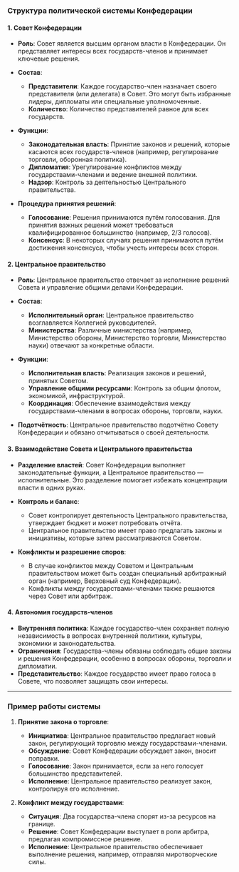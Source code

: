 ### **Структура политической системы Конфедерации**

#### 1. **Совет Конфедерации**

- **Роль**: Совет является высшим органом власти в Конфедерации. Он представляет интересы всех государств-членов и принимает ключевые решения.
  
- **Состав**:
    - **Представители**: Каждое государство-член назначает своего представителя (или делегата) в Совет. Это могут быть избранные лидеры, дипломаты или специальные уполномоченные.
    - **Количество**: Количество представителей равное для всех государств.
      
- **Функции**:
    - **Законодательная власть**: Принятие законов и решений, которые касаются всех государств-членов (например, регулирование торговли, оборонная политика).
    - **Дипломатия**: Урегулирование конфликтов между государствами-членами и ведение внешней политики.
    - **Надзор**: Контроль за деятельностью Центрального правительства.
      
- **Процедура принятия решений**:
    - **Голосование**: Решения принимаются путём голосования. Для принятия важных решений может требоваться квалифицированное большинство (например, 2/3 голосов).
    - **Консенсус**: В некоторых случаях решения принимаются путём достижения консенсуса, чтобы учесть интересы всех сторон.

#### 2. **Центральное правительство**

- **Роль**: Центральное правительство отвечает за исполнение решений Совета и управление общими делами Конфедерации.
  
- **Состав**:
    - **Исполнительный орган**: Центральное правительство возглавляется Коллегией руководителей.
    - **Министерства**: Различные министерства (например, Министерство обороны, Министерство торговли, Министерство науки) отвечают за конкретные области.
      
- **Функции**:
    - **Исполнительная власть**: Реализация законов и решений, принятых Советом.
    - **Управление общими ресурсами**: Контроль за общим флотом, экономикой, инфраструктурой.
    - **Координация**: Обеспечение взаимодействия между государствами-членами в вопросах обороны, торговли, науки.
      
- **Подотчётность**: Центральное правительство подотчётно Совету Конфедерации и обязано отчитываться о своей деятельности.

#### 3. **Взаимодействие Совета и Центрального правительства**

- **Разделение властей**: Совет Конфедерации выполняет законодательные функции, а Центральное правительство — исполнительные. Это разделение помогает избежать концентрации власти в одних руках.
  
- **Контроль и баланс**:
    - Совет контролирует деятельность Центрального правительства, утверждает бюджет и может потребовать отчёта.
    - Центральное правительство имеет право предлагать законы и инициативы, которые затем рассматриваются Советом.
      
- **Конфликты и разрешение споров**:
    - В случае конфликтов между Советом и Центральным правительством может быть создан специальный арбитражный орган (например, Верховный суд Конфедерации).
    - Конфликты между государствами-членами также решаются через Совет или арбитраж.

#### 4. **Автономия государств-членов**

- **Внутренняя политика**: Каждое государство-член сохраняет полную независимость в вопросах внутренней политики, культуры, экономики и законодательства.
- **Ограничения**: Государства-члены обязаны соблюдать общие законы и решения Конфедерации, особенно в вопросах обороны, торговли и дипломатии.
- **Представительство**: Каждое государство имеет право голоса в Совете, что позволяет защищать свои интересы.

---

### **Пример работы системы**

1. **Принятие закона о торговле**:
    - **Инициатива**: Центральное правительство предлагает новый закон, регулирующий торговлю между государствами-членами.
    - **Обсуждение**: Совет Конфедерации обсуждает закон, вносит поправки.
    - **Голосование**: Закон принимается, если за него голосует большинство представителей.
    - **Исполнение**: Центральное правительство реализует закон, контролируя его исполнение.
      
2. **Конфликт между государствами**:
    - **Ситуация**: Два государства-члена спорят из-за ресурсов на границе.
    - **Решение**: Совет Конфедерации выступает в роли арбитра, предлагая компромиссное решение.
    - **Исполнение**: Центральное правительство обеспечивает выполнение решения, например, отправляя миротворческие силы.